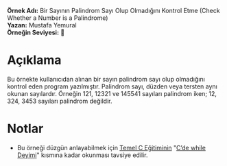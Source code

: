 **Örnek Adı:** Bir Sayının Palindrom Sayı Olup Olmadığını Kontrol Etme (Check Whether a Number is a Palindrome) <br>
**Yazan:** Mustafa Yemural <br>
**Örneğin Seviyesi:** :large_blue_circle: <br>
# Açıklama #
<p>Bu örnekte kullanıcıdan alınan bir sayın palindrom sayı olup olmadığını kontrol eden program yazılmıştır. Palindrom sayı, düzden veya tersten aynı okunan sayılardır. Örneğin 121, 12321 ve 145541 sayıları palindrom iken; 12, 324, 3453 sayıları palindrom değildir.</p>

# Notlar #
- Bu örneği düzgün anlayabilmek için [Temel C Eğitiminin](https://www.mustafayemural.com/temel-c-egitimi/) "[C’de while Deyimi](https://www.mustafayemural.com/c-my000020/)" kısmına kadar okunması tavsiye edilir.
